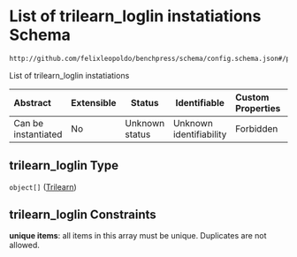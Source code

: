 # List of trilearn_loglin instatiations Schema

```txt
http://github.com/felixleopoldo/benchpress/schema/config.schema.json#/properties/resources/properties/structure_learning_algorithms/properties/trilearn_loglin
```

List of trilearn_loglin instatiations


| Abstract            | Extensible | Status         | Identifiable            | Custom Properties | Additional Properties | Access Restrictions | Defined In                                                                  |
| :------------------ | ---------- | -------------- | ----------------------- | :---------------- | --------------------- | ------------------- | --------------------------------------------------------------------------- |
| Can be instantiated | No         | Unknown status | Unknown identifiability | Forbidden         | Allowed               | none                | [config.schema.json\*](../../out/config.schema.json "open original schema") |

## trilearn_loglin Type

`object[]` ([Trilearn](config-definitions-trilearn.md))

## trilearn_loglin Constraints

**unique items**: all items in this array must be unique. Duplicates are not allowed.
